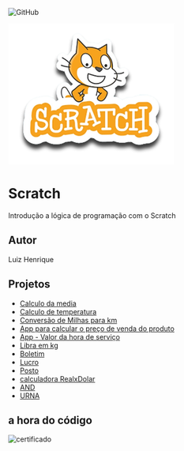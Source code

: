 ![GitHub](https://img.shields.io/github/license/luizynhoo/Scratch?style=plastic)

![Scratch](https://github.com/Luizynhoo/Scratch/blob/main/assets/icons/scratch.png)

# Scratch
Introdução a lógica de programação com o Scratch
## Autor
Luiz Henrique

## Projetos
- [Calculo da media](https://scratch.mit.edu/projects/882634745) 
- [Calculo de temperatura](https://scratch.mit.edu/projects/882609225)
- [Conversão de Milhas para km](https://scratch.mit.edu/projects/884617954)
- [App para calcular o preço de venda do produto](https://scratch.mit.edu/projects/884655680)
- [App - Valor da hora de serviço](https://scratch.mit.edu/projects/884978196)
- [Libra em kg](https://scratch.mit.edu/projects/885001399)
- [Boletim](https://scratch.mit.edu/projects/885284708)
- [Lucro](https://scratch.mit.edu/projects/885287952)
- [Posto](https://scratch.mit.edu/projects/887262948)
- [calculadora RealxDolar](https://scratch.mit.edu/projects/888438995)
- [AND](https://scratch.mit.edu/projects/889239776)
- [URNA](https://scratch.mit.edu/projects/889253424)

## a hora do código
![certificado](https://github.com/Luizynhoo/Scratch/assets/115747386/c6b8c360-4fe5-421d-b418-338d5aef756c)

